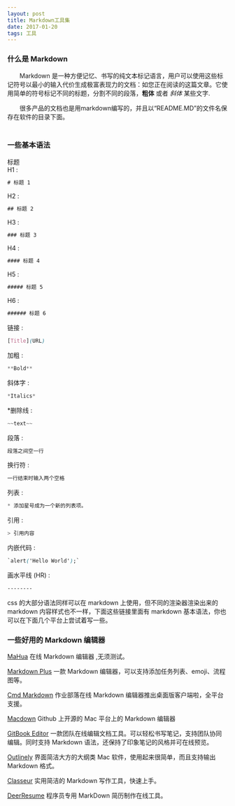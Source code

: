 ```yaml
---
layout: post
title: Markdown工具集
date: 2017-01-20 
tags: 工具    
---
```



### 什么是 Markdown

　　Markdown 是一种方便记忆、书写的纯文本标记语言，用户可以使用这些标记符号以最小的输入代价生成极富表现力的文档：如您正在阅读的这篇文章。它使用简单的符号标记不同的标题，分割不同的段落，**粗体** 或者 *斜体* 某些文字.

　　很多产品的文档也是用markdown编写的，并且以“README.MD”的文件名保存在软件的目录下面。               
　　

### 一些基本语法

标题            
H1 :
```css
# 标题 1  
```
H2 :
```css
## 标题 2  
```
H3 :
```css
### 标题 3  
```
H4 :
```css
#### 标题 4     
```
H5 :
```css
##### 标题 5 
```
H6 :
```css
###### 标题 6      
```
链接 :
```css
[Title](URL)        
```
加粗 :
```css
**Bold**        
```
斜体字 :
```css
*Italics*         
```
*删除线 :
```css
~~text~~          
```
段落 : 
```css
段落之间空一行   
``` 
换行符 : 
```css
一行结束时输入两个空格           
```
列表 :
```css
* 添加星号成为一个新的列表项。          
```
引用 :
```css
> 引用内容               
```
内嵌代码 : 
```css
`alert('Hello World');`        
```
画水平线 (HR) :
```css
--------          
```
           

css 的大部分语法同样可以在 markdown 上使用，但不同的渲染器渲染出来的 markdown 内容样式也不一样，下面这些链接里面有 markdown 基本语法，你也可以在下面几个平台上尝试着写一些。


### 一些好用的 Markdown 编辑器


[MaHua](http://mahua.jser.me/?utm_source=mindstore.io) 在线 Markdown 编辑器 ,无须测试。


[Markdown Plus](http://mdp.tylingsoft.com/) 一款 Markdown 编辑器，可以支持添加任务列表、emoji、流程图等。


[Cmd Markdown](https://www.zybuluo.com/cmd/?utm_source=mindstore.io) 作业部落在线 Markdown 编辑器推出桌面版客户端啦，全平台支援。


[Macdown](https://github.com/MacDownApp/macdown) Github 上开源的 Mac 平台上的 Markdown 编辑器


[GitBook Editor](https://www.gitbook.com/editor?utm_source=mindstore.io) 一款团队在线编辑文档工具。可以轻松书写笔记，支持团队协同编辑。同时支持 Markdown 语法，还保持了印象笔记的风格并可在线预览。


[Outlinely](http://www.glamdevelopment.com/outlinely?utm_source=mindstore.io) 界面简洁大方的大纲类 Mac 软件，使用起来很简单，而且支持输出 Markdown 格式。


[Classeur](http://classeur.io/?utm_source=mindstore.io) 实用简洁的 Markdown 写作工具，快速上手。


[DeerResume](https://github.com/geekcompany/DeerResume?utm_source=mindstore.io) 程序员专用 MarkDown 简历制作在线工具。                

<br>
